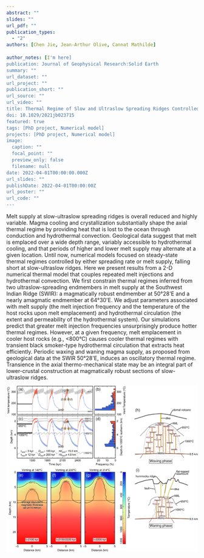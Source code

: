 ```yaml
---
abstract: ""
slides: ""
url_pdf: ""
publication_types:
  - "2"
authors: [Chen Jie, Jean-Arthur Olive, Cannat Mathilde]

author_notes: [I'm here]
publication: Journal of Geophysical Research:Solid Earth
summary: ""
url_dataset: ""
url_project: ""
publication_short: ""
url_source: ""
url_video: ""
title: Thermal Regime of Slow and Ultraslow Spreading Ridges Controlled by Melt Supply and Modes of Emplacement
doi: 10.1029/2021jb023715
featured: true
tags: [PhD project, Numerical model]
projects: [PhD project, Numerical model]
image:
  caption: ""
  focal_point: ""
  preview_only: false
  filename: null
date: 2022-04-01T00:00:00.000Z
url_slides: ""
publishDate: 2022-04-01T00:00:00Z
url_poster: ""
url_code: ""
---
```


Melt supply at slow-ultraslow spreading ridges is overall reduced and highly variable. Magma cooling and crystallization substantially shape the axial thermal regime by providing heat that is lost to the ocean through conduction and hydrothermal convection. Geological data suggest that melt is emplaced over a wide depth range, variably accessible to hydrothermal cooling, and that periods of higher and lower melt supply may alternate at a given location. Until now, numerical models focused on steady-state thermal regimes controlled by either spreading rate or melt supply, falling short at slow-ultraslow ridges. Here we present results from a 2-D numerical thermal model that couples repeated melt injections and hydrothermal convection. We first constrain thermal regimes inferred from two ultraslow-spreading endmembers in melt supply at the Southwest Indian Ridge (SWIR): a magmatically robust endmember at 50°28'E and a nearly amagmatic endmember at 64°30'E. We adjust parameters associated with melt supply (the melt injection frequency and the temperature of the host rocks upon melt emplacement) and hydrothermal circulation (the extent and permeability of the hydrothermal system). Our simulations predict that greater melt injection frequencies unsurprisingly produce hotter thermal regimes. However, at a given frequency, melt emplacement in cooler host rocks (e.g., <800°C) causes cooler thermal regimes with transient black smoker-type hydrothermal circulation that extracts heat efficiently. Periodic waxing and waning magma supply, as proposed from geological data at the SWIR 50°28'E, induces an oscillatory thermal regime. Transience in the axial thermo-mechanical state may be an integral part of lower-crustal construction at magmatically robust sections of slow-ultraslow ridges.

<img src="cycle.jpg" alt="figure" style="zoom:100%;" />
